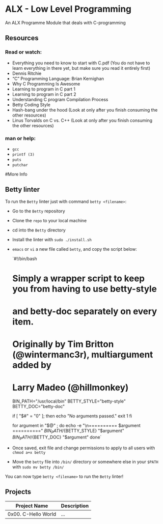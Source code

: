 # ALX - Low Level Programming
An ALX Programme Module that deals with C-programming

## Resources
### Read or watch:

 - Everything you need to know to start with C.pdf (You do not have to learn everything in there yet, but make sure you read it entirely first)
 - Dennis Ritchie
 - “C” Programming Language: Brian Kernighan
 - Why C Programming Is Awesome
 - Learning to program in C part 1
 - Learning to program in C part 2
 - Understanding C program Compilation Process
 - Betty Coding Style
 - Hash-bang under the hood (Look at only after you finish consuming the other resources)
 - Linus Torvalds on C vs. C++ (Look at only after you finish consuming the other resources)

### man or help:

 - `gcc`
 - `printf (3)`
 - `puts`
 - `putchar`

#More Info

## Betty linter
To run the `Betty` linter just with command `betty <filename>`:

 - Go to the `Betty` repository
 - Clone the `repo` to your local machine
 - cd into the `Betty` directory
 - Install the linter with `sudo ./install.sh`
 - `emacs` or `vi` a new file called `betty`, and copy the script below:
 
    `#!/bin/bash
    # Simply a wrapper script to keep you from having to use betty-style
    # and betty-doc separately on every item.
    # Originally by Tim Britton (@wintermanc3r), multiargument added by
    # Larry Madeo (@hillmonkey)

    BIN_PATH="/usr/local/bin"
    BETTY_STYLE="betty-style"
    BETTY_DOC="betty-doc"

    if [ "$#" = "0" ]; then
        echo "No arguments passed."
        exit 1
    fi

    for argument in "$@" ; do
        echo -e "\n========== $argument =========="
        ${BIN_PATH}/${BETTY_STYLE} "$argument"
        ${BIN_PATH}/${BETTY_DOC} "$argument"
    done`
    
 - Once saved, exit file and change permissions to apply to all users with `chmod a+x betty`
 - Move the `betty` file into `/bin/` directory or somewhere else in your `$PATH` with `sudo mv betty /bin/`

You can now type `betty <filename>` to run the `Betty` linter!

## Projects

| Project Name | Description |
|--------------| ----------- |
| 0x00. C-Hello World | ... |
